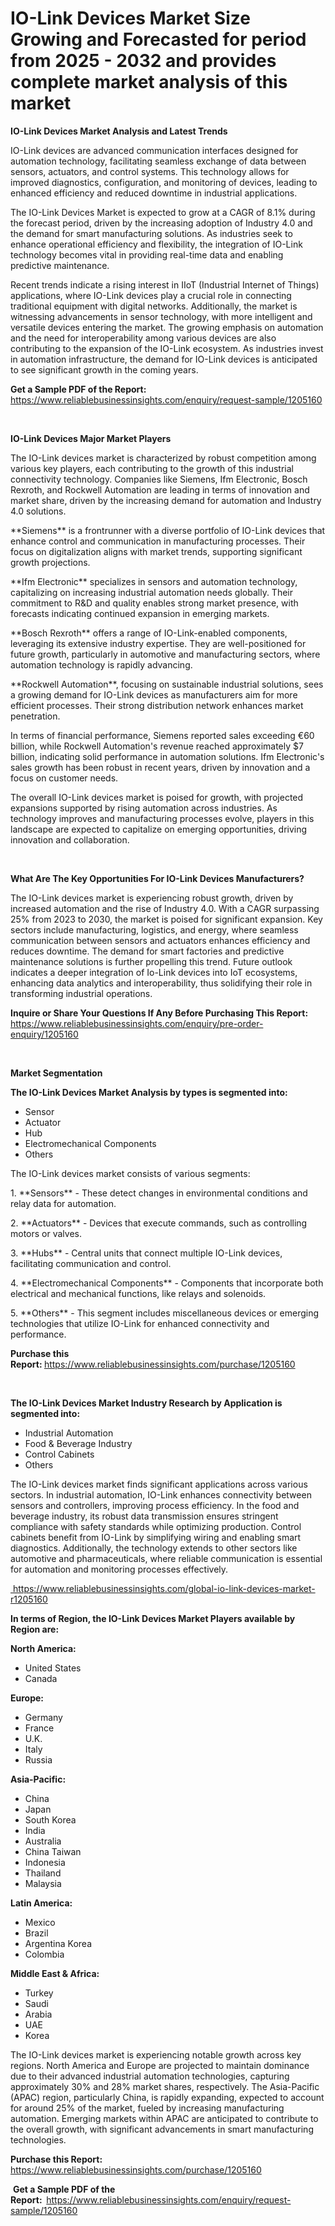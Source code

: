 <p><h1>IO-Link Devices Market Size Growing and Forecasted for period from 2025 - 2032 and provides complete market analysis of this market</h1></p><p><strong>IO-Link Devices Market Analysis and Latest Trends</strong></p>
<p><p>IO-Link devices are advanced communication interfaces designed for automation technology, facilitating seamless exchange of data between sensors, actuators, and control systems. This technology allows for improved diagnostics, configuration, and monitoring of devices, leading to enhanced efficiency and reduced downtime in industrial applications.</p><p>The IO-Link Devices Market is expected to grow at a CAGR of 8.1% during the forecast period, driven by the increasing adoption of Industry 4.0 and the demand for smart manufacturing solutions. As industries seek to enhance operational efficiency and flexibility, the integration of IO-Link technology becomes vital in providing real-time data and enabling predictive maintenance. </p><p>Recent trends indicate a rising interest in IIoT (Industrial Internet of Things) applications, where IO-Link devices play a crucial role in connecting traditional equipment with digital networks. Additionally, the market is witnessing advancements in sensor technology, with more intelligent and versatile devices entering the market. The growing emphasis on automation and the need for interoperability among various devices are also contributing to the expansion of the IO-Link ecosystem. As industries invest in automation infrastructure, the demand for IO-Link devices is anticipated to see significant growth in the coming years.</p></p>
<p><strong>Get a Sample PDF of the Report:&nbsp;</strong> <a href="https://www.reliablebusinessinsights.com/enquiry/request-sample/1205160?utm_campaign=3182&utm_medium=2&utm_source=Github&utm_content=ia&utm_term=16042025&utm_id=io-link-devices">https://www.reliablebusinessinsights.com/enquiry/request-sample/1205160</a></p>
<p>&nbsp;</p>
<p><strong>IO-Link Devices Major Market Players</strong></p>
<p><p>The IO-Link devices market is characterized by robust competition among various key players, each contributing to the growth of this industrial connectivity technology. Companies like Siemens, Ifm Electronic, Bosch Rexroth, and Rockwell Automation are leading in terms of innovation and market share, driven by the increasing demand for automation and Industry 4.0 solutions.</p><p>**Siemens** is a frontrunner with a diverse portfolio of IO-Link devices that enhance control and communication in manufacturing processes. Their focus on digitalization aligns with market trends, supporting significant growth projections.</p><p>**Ifm Electronic** specializes in sensors and automation technology, capitalizing on increasing industrial automation needs globally. Their commitment to R&D and quality enables strong market presence, with forecasts indicating continued expansion in emerging markets.</p><p>**Bosch Rexroth** offers a range of IO-Link-enabled components, leveraging its extensive industry expertise. They are well-positioned for future growth, particularly in automotive and manufacturing sectors, where automation technology is rapidly advancing.</p><p>**Rockwell Automation**, focusing on sustainable industrial solutions, sees a growing demand for IO-Link devices as manufacturers aim for more efficient processes. Their strong distribution network enhances market penetration.</p><p>In terms of financial performance, Siemens reported sales exceeding €60 billion, while Rockwell Automation's revenue reached approximately $7 billion, indicating solid performance in automation solutions. Ifm Electronic's sales growth has been robust in recent years, driven by innovation and a focus on customer needs.</p><p>The overall IO-Link devices market is poised for growth, with projected expansions supported by rising automation across industries. As technology improves and manufacturing processes evolve, players in this landscape are expected to capitalize on emerging opportunities, driving innovation and collaboration.</p></p>
<p>&nbsp;</p>
<p><strong>What Are The Key Opportunities For IO-Link Devices Manufacturers?</strong></p>
<p><p>The IO-Link devices market is experiencing robust growth, driven by increased automation and the rise of Industry 4.0. With a CAGR surpassing 25% from 2023 to 2030, the market is poised for significant expansion. Key sectors include manufacturing, logistics, and energy, where seamless communication between sensors and actuators enhances efficiency and reduces downtime. The demand for smart factories and predictive maintenance solutions is further propelling this trend. Future outlook indicates a deeper integration of Io-Link devices into IoT ecosystems, enhancing data analytics and interoperability, thus solidifying their role in transforming industrial operations.</p></p>
<p><strong>Inquire or Share Your Questions If Any Before Purchasing This Report:</strong> <a href="https://www.reliablebusinessinsights.com/enquiry/pre-order-enquiry/1205160?utm_campaign=3182&utm_medium=2&utm_source=Github&utm_content=ia&utm_term=16042025&utm_id=io-link-devices">https://www.reliablebusinessinsights.com/enquiry/pre-order-enquiry/1205160</a></p>
<p>&nbsp;</p>
<p><strong>Market Segmentation</strong></p>
<p><strong>The IO-Link Devices Market Analysis by types is segmented into:</strong></p>
<p><ul><li>Sensor</li><li>Actuator</li><li>Hub</li><li>Electromechanical Components</li><li>Others</li></ul></p>
<p><p>The IO-Link devices market consists of various segments: </p><p>1. **Sensors** - These detect changes in environmental conditions and relay data for automation.</p><p>2. **Actuators** - Devices that execute commands, such as controlling motors or valves.</p><p>3. **Hubs** - Central units that connect multiple IO-Link devices, facilitating communication and control.</p><p>4. **Electromechanical Components** - Components that incorporate both electrical and mechanical functions, like relays and solenoids.</p><p>5. **Others** - This segment includes miscellaneous devices or emerging technologies that utilize IO-Link for enhanced connectivity and performance.</p></p>
<p><strong>Purchase this Report:&nbsp;</strong><a href="https://www.reliablebusinessinsights.com/purchase/1205160?utm_campaign=3182&utm_medium=2&utm_source=Github&utm_content=ia&utm_term=16042025&utm_id=io-link-devices">https://www.reliablebusinessinsights.com/purchase/1205160</a></p>
<p>&nbsp;</p>
<p><strong>The IO-Link Devices Market Industry Research by Application is segmented into:</strong></p>
<p><ul><li>Industrial Automation</li><li>Food & Beverage Industry</li><li>Control Cabinets</li><li>Others</li></ul></p>
<p><p>The IO-Link devices market finds significant applications across various sectors. In industrial automation, IO-Link enhances connectivity between sensors and controllers, improving process efficiency. In the food and beverage industry, its robust data transmission ensures stringent compliance with safety standards while optimizing production. Control cabinets benefit from IO-Link by simplifying wiring and enabling smart diagnostics. Additionally, the technology extends to other sectors like automotive and pharmaceuticals, where reliable communication is essential for automation and monitoring processes effectively.</p></p>
<p><a href="https://www.reliablebusinessinsights.com/global-io-link-devices-market-r1205160?utm_campaign=3182&utm_medium=2&utm_source=Github&utm_content=ia&utm_term=16042025&utm_id=io-link-devices">&nbsp;https://www.reliablebusinessinsights.com/global-io-link-devices-market-r1205160</a></p>
<p><strong>In terms of Region, the IO-Link Devices Market Players available by Region are:</strong></p>
<p>
    <p> <strong> North America: </strong>
        <ul>
            <li>United States</li>
            <li>Canada</li>
        </ul>
        </p> 
    <p> <strong> Europe: </strong>
        <ul>
            <li>Germany</li>
            <li>France</li>
            <li>U.K.</li>
            <li>Italy</li>
            <li>Russia</li>
        </ul>
        </p> 
    <p> <strong> Asia-Pacific: </strong>
        <ul>
            <li>China</li>
            <li>Japan</li>
            <li>South Korea</li>
            <li>India</li>
            <li>Australia</li>
            <li>China Taiwan</li>
            <li>Indonesia</li>
            <li>Thailand</li>
            <li>Malaysia</li>
        </ul>
        </p> 
    <p> <strong> Latin America: </strong>
        <ul>
            <li>Mexico</li>
            <li>Brazil</li>
            <li>Argentina Korea</li>
            <li>Colombia</li>
        </ul>
        </p> 
    <p> <strong> Middle East & Africa: </strong>
        <ul>
            <li>Turkey</li>
            <li>Saudi</li>
            <li>Arabia</li>
            <li>UAE</li>
            <li>Korea</li>
        </ul>
    </p>
    </p>
<p><p>The IO-Link devices market is experiencing notable growth across key regions. North America and Europe are projected to maintain dominance due to their advanced industrial automation technologies, capturing approximately 30% and 28% market shares, respectively. The Asia-Pacific (APAC) region, particularly China, is rapidly expanding, expected to account for around 25% of the market, fueled by increasing manufacturing automation. Emerging markets within APAC are anticipated to contribute to the overall growth, with significant advancements in smart manufacturing technologies.</p></p>
<p><strong>Purchase this Report: </strong><a href="https://www.reliablebusinessinsights.com/purchase/1205160?utm_campaign=3182&utm_medium=2&utm_source=Github&utm_content=ia&utm_term=16042025&utm_id=io-link-devices">https://www.reliablebusinessinsights.com/purchase/1205160</a></p>
<p>&nbsp;<strong>Get a Sample PDF of the Report:&nbsp;&nbsp;</strong><a href="https://www.reliablebusinessinsights.com/enquiry/request-sample/1205160?utm_campaign=3182&utm_medium=2&utm_source=Github&utm_content=ia&utm_term=16042025&utm_id=io-link-devices">https://www.reliablebusinessinsights.com/enquiry/request-sample/1205160</a></p>
<p><strong></strong></p>
<p><p></p><p></p><p></p></p>
